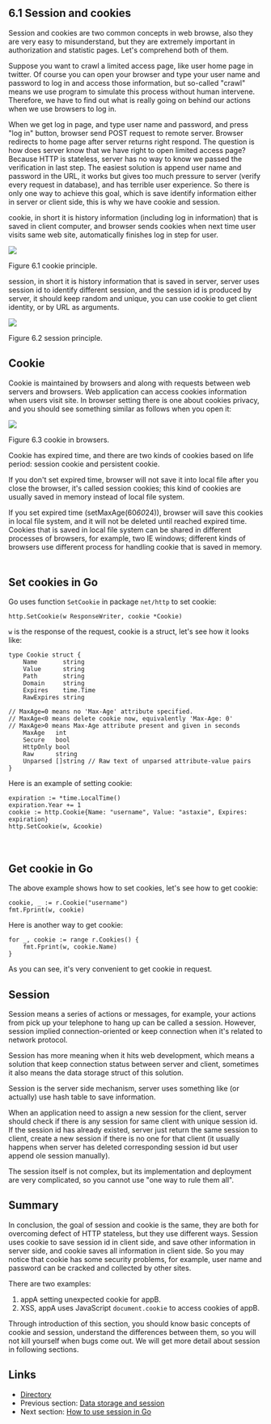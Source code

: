 ## 6.1 Session and cookies

Session and cookies are two common concepts in web browse, also they are very easy to misunderstand, but they are extremely important in authorization and statistic pages. Let's comprehend both of them. 

Suppose you want to crawl a limited access page, like user home page in twitter. Of course you can open your browser and type your user name and password to log in and access those information, but so-called "crawl" means we use program to simulate this process without human intervene. Therefore, we have to find out what is really going on behind our actions when we use browsers to log in.

When we get log in page, and type user name and password, and press "log in" button, browser send POST request to remote server. Browser redirects to home page after server returns right respond. The question is how does server know that we have right to open limited access page? Because HTTP is stateless, server has no way to know we passed the verification in last step. The easiest solution is append user name and password in the URL, it works but gives too much pressure to server (verify every request in database), and has terrible user experience. So there is only one way to achieve this goal, which is save identify information either in server or client side, this is why we have cookie and session.

cookie, in short it is history information (including log in information) that is saved in client computer, and browser sends cookies when next time user visits same web site, automatically finishes log in step for user.

![](images/6.1.cookie2.png?raw=true)

Figure 6.1 cookie principle.

session, in short it is history information that is saved in server, server uses session id to identify different session, and the session id is produced by server, it should keep random and unique, you can use cookie to get client identity, or by URL as arguments.

![](images/6.1.session.png?raw=true)

Figure 6.2 session principle.

## Cookie

Cookie is maintained by browsers and along with requests between web servers and browsers. Web application can access cookies information when users visit site. In browser setting there is one about cookies privacy, and you should see something similar as follows when you open it:

![](images/6.1.cookie.png?raw=true)

Figure 6.3 cookie in browsers.

Cookie has expired time, and there are two kinds of cookies based on life period: session cookie and persistent cookie.

If you don't set expired time, browser will not save it into local file after you close the browser, it's called session cookies; this kind of cookies are usually saved in memory instead of local file system.

If you set expired time (setMaxAge(60*60*24)), browser will save this cookies in local file system, and it will not be deleted until reached expired time. Cookies that is saved in local file system can be shared in different processes of browsers, for example, two IE windows; different kinds of browsers use different process for handling cookie that is saved in memory. 　　

## Set cookies in Go

Go uses function `SetCookie` in package `net/http` to set cookie:

	http.SetCookie(w ResponseWriter, cookie *Cookie)

`w` is the response of the request, cookie is a struct, let's see how it looks like:

	type Cookie struct {
	    Name       string
	    Value      string
	    Path       string
	    Domain     string
	    Expires    time.Time
	    RawExpires string
	
	// MaxAge=0 means no 'Max-Age' attribute specified.
	// MaxAge<0 means delete cookie now, equivalently 'Max-Age: 0'
	// MaxAge>0 means Max-Age attribute present and given in seconds
	    MaxAge   int
	    Secure   bool
	    HttpOnly bool
	    Raw      string
	    Unparsed []string // Raw text of unparsed attribute-value pairs
	}

Here is an example of setting cookie:

	expiration := *time.LocalTime()
	expiration.Year += 1
	cookie := http.Cookie{Name: "username", Value: "astaxie", Expires: expiration}
	http.SetCookie(w, &cookie)
　　

## Get cookie in Go

The above example shows how to set cookies, let's see how to get cookie:

	cookie, _ := r.Cookie("username")
	fmt.Fprint(w, cookie)

Here is another way to get cookie:

	for _, cookie := range r.Cookies() {
	    fmt.Fprint(w, cookie.Name)
	}

As you can see, it's very convenient to get cookie in request.

## Session

Session means a series of actions or messages, for example, your actions from pick up your telephone to hang up can be called a session. However, session implied connection-oriented or keep connection when it's related to network protocol.

Session has more meaning when it hits web development, which means a solution that keep connection status between server and client, sometimes it also means the data storage struct of this solution.

Session is the server side mechanism, server uses something like (or actually) use hash table to save information.

When an application need to assign a new session for the client, server should check if there is any session for same client with unique session id. If the session id has already existed, server just return the same session to client, create a new session if there is no one for that client (it usually happens when server has deleted corresponding session id but user append ole session manually).

The session itself is not complex, but its implementation and deployment are very complicated, so you cannot use "one way to rule them all".

## Summary

In conclusion, the goal of session and cookie is the same, they are both for overcoming defect of HTTP stateless, but they use different ways. Session uses cookie to save session id in client side, and save other information in server side, and cookie saves all information in client side. So you may notice that cookie has some security problems, for example, user name and password can be cracked and collected by other sites.

There are two examples:

1. appA setting unexpected cookie for appB.
2. XSS, appA uses JavaScript `document.cookie` to access cookies of appB.

Through introduction of this section, you should know basic concepts of cookie and session, understand the differences between them, so you will not kill yourself when bugs come out. We will get more detail about session in following sections.

## Links

- [Directory](preface.md)
- Previous section: [Data storage and session](06.0.md)
- Next section: [How to use session in Go](06.2.md)